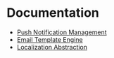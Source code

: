 # Documentation

* [Push Notification Management](push/index.md)
* [Email Template Engine](email.md)
* [Localization Abstraction](localization.md)